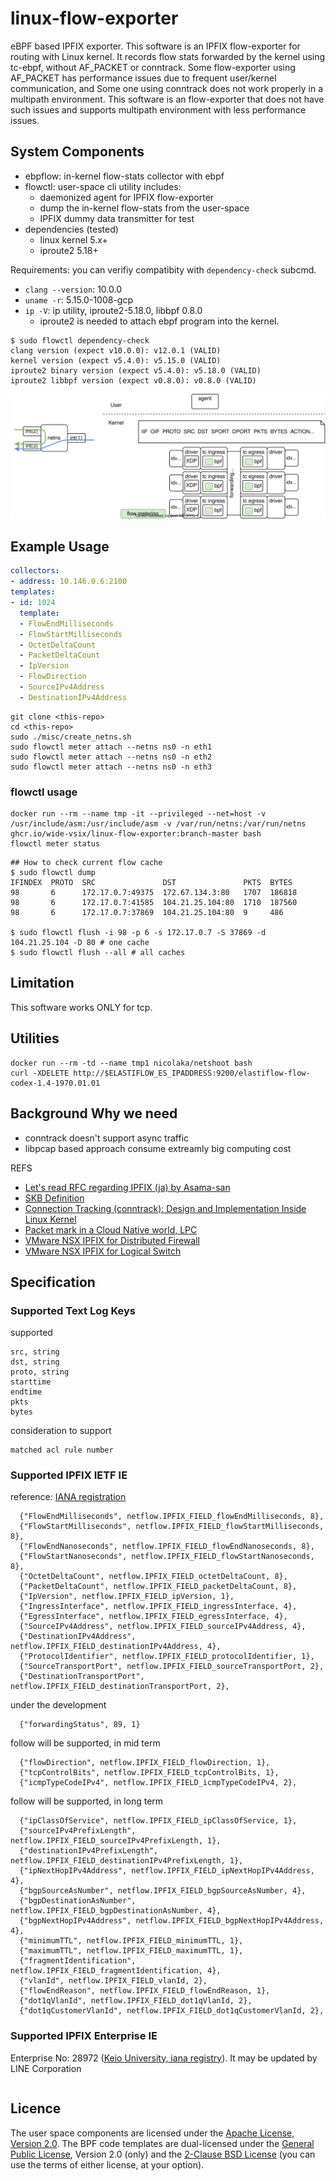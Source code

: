 # linux-flow-exporter

eBPF based IPFIX exporter. This software is an IPFIX flow-exporter for routing
with Linux kernel. It records flow stats forwarded by the kernel using tc-ebpf,
without AF_PACKET or conntrack. Some flow-exporter using AF_PACKET has
performance issues due to frequent user/kernel communication, and Some one using
conntrack does not work properly in a multipath environment. This software is an
flow-exporter that does not have such issues and supports multipath environment
with less performance issues.

## System Components

- ebpflow: in-kernel flow-stats collector with ebpf
- flowctl: user-space cli utility includes:
  - daemonized agent for IPFIX flow-exporter
  - dump the in-kernel flow-stats from the user-space
  - IPFIX dummy data transmitter for test
- dependencies (tested)
  - linux kernel 5.x+
  - iproute2 5.18+

Requirements: you can verifiy compatibity with `dependency-check` subcmd.
- `clang --version`: 10.0.0
- `uname -r`: 5.15.0-1008-gcp
- `ip -V`: ip utility, iproute2-5.18.0, libbpf 0.8.0
  - iproute2 is needed to attach ebpf program into the kernel.

```
$ sudo flowctl dependency-check
clang version (expect v10.0.0): v12.0.1 (VALID)
kernel version (expect v5.4.0): v5.15.0 (VALID)
iproute2 binary version (expect v5.4.0): v5.18.0 (VALID)
iproute2 libbpf version (expect v0.8.0): v0.8.0 (VALID)
```

![](./img/linux_datapath.drawio.svg)

## Example Usage

```yaml
collectors:
- address: 10.146.0.6:2100
templates:
- id: 1024
  template:
  - FlowEndMilliseconds
  - FlowStartMilliseconds
  - OctetDeltaCount
  - PacketDeltaCount
  - IpVersion
  - FlowDirection
  - SourceIPv4Address
  - DestinationIPv4Address
```

```
git clone <this-repo>
cd <this-repo>
sudo ./misc/create_netns.sh
sudo flowctl meter attach --netns ns0 -n eth1
sudo flowctl meter attach --netns ns0 -n eth2
sudo flowctl meter attach --netns ns0 -n eth3
```

### flowctl usage

```shell
docker run --rm --name tmp -it --privileged --net=host -v /usr/include/asm:/usr/include/asm -v /var/run/netns:/var/run/netns ghcr.io/wide-vsix/linux-flow-exporter:branch-master bash
flowctl meter status
```

```shell
## How to check current flow cache
$ sudo flowctl dump
IFINDEX  PROTO  SRC               DST               PKTS  BYTES
98       6      172.17.0.7:49375  172.67.134.3:80   1707  186818
98       6      172.17.0.7:41585  104.21.25.104:80  1710  187560
98       6      172.17.0.7:37869  104.21.25.104:80  9     486

$ sudo flowctl flush -i 98 -p 6 -s 172.17.0.7 -S 37869 -d 104.21.25.104 -D 80 # one cache
$ sudo flowctl flush --all # all caches
```

## Limitation

This software works ONLY for tcp.

## Utilities

```
docker run --rm -td --name tmp1 nicolaka/netshoot bash
curl -XDELETE http://$ELASTIFLOW_ES_IPADDRESS:9200/elastiflow-flow-codex-1.4-1970.01.01
```

## Background Why we need

- conntrack doesn't support async traffic
- libpcap based approach consume extreamly big computing cost

REFS
- [Let's read RFC regarding IPFIX (ja) by Asama-san](https://enog.jp/wordpress/wp-content/uploads/2011/12/ipfix.pdf)
- [SKB Definition](https://elixir.bootlin.com/linux/latest/source/include/linux/skbuff.h)
- [Connection Tracking (conntrack): Design and Implementation Inside Linux Kernel](https://arthurchiao.art/blog/conntrack-design-and-implementation/)
- [Packet mark in a Cloud Native world, LPC](https://lpc.events/event/7/contributions/683/attachments/554/979/lpc20-pkt-mark-slides.pdf)
- [VMware NSX IPFIX for Distributed Firewall](https://docs.vmware.com/en/VMware-NSX-Data-Center-for-vSphere/6.4/com.vmware.nsx.admin.doc/GUID-2C625B52-17F0-4604-B5C9-6DF1FA9A70F8.html)
- [VMware NSX IPFIX for Logical Switch](https://docs.vmware.com/en/VMware-NSX-Data-Center-for-vSphere/6.4/com.vmware.nsx.admin.doc/GUID-6054CF07-3019-4539-A6CC-1F613E275E27.html)

## Specification

### Supported Text Log Keys

supported
```
src, string
dst, string
proto, string
starttime
endtime
pkts
bytes
```

consideration to support
```
matched acl rule number
```

### Supported IPFIX IETF IE

reference: [IANA registration](https://www.iana.org/assignments/ipfix/ipfix.xhtml)

```
  {"FlowEndMilliseconds", netflow.IPFIX_FIELD_flowEndMilliseconds, 8},
  {"FlowStartMilliseconds", netflow.IPFIX_FIELD_flowStartMilliseconds, 8},
  {"FlowEndNanoseconds", netflow.IPFIX_FIELD_flowEndNanoseconds, 8},
  {"FlowStartNanoseconds", netflow.IPFIX_FIELD_flowStartNanoseconds, 8},
  {"OctetDeltaCount", netflow.IPFIX_FIELD_octetDeltaCount, 8},
  {"PacketDeltaCount", netflow.IPFIX_FIELD_packetDeltaCount, 8},
  {"IpVersion", netflow.IPFIX_FIELD_ipVersion, 1},
  {"IngressInterface", netflow.IPFIX_FIELD_ingressInterface, 4},
  {"EgressInterface", netflow.IPFIX_FIELD_egressInterface, 4},
  {"SourceIPv4Address", netflow.IPFIX_FIELD_sourceIPv4Address, 4},
  {"DestinationIPv4Address", netflow.IPFIX_FIELD_destinationIPv4Address, 4},
  {"ProtocolIdentifier", netflow.IPFIX_FIELD_protocolIdentifier, 1},
  {"SourceTransportPort", netflow.IPFIX_FIELD_sourceTransportPort, 2},
  {"DestinationTransportPort", netflow.IPFIX_FIELD_destinationTransportPort, 2},
```

under the development
```
  {"forwardingStatus", 89, 1}
```

follow will be supported, in mid term
```
  {"flowDirection", netflow.IPFIX_FIELD_flowDirection, 1},
  {"tcpControlBits", netflow.IPFIX_FIELD_tcpControlBits, 1},
  {"icmpTypeCodeIPv4", netflow.IPFIX_FIELD_icmpTypeCodeIPv4, 2},
```

follow will be supported, in long term
```
  {"ipClassOfService", netflow.IPFIX_FIELD_ipClassOfService, 1},
  {"sourceIPv4PrefixLength", netflow.IPFIX_FIELD_sourceIPv4PrefixLength, 1},
  {"destinationIPv4PrefixLength", netflow.IPFIX_FIELD_destinationIPv4PrefixLength, 1},
  {"ipNextHopIPv4Address", netflow.IPFIX_FIELD_ipNextHopIPv4Address, 4},
  {"bgpSourceAsNumber", netflow.IPFIX_FIELD_bgpSourceAsNumber, 4},
  {"bgpDestinationAsNumber", netflow.IPFIX_FIELD_bgpDestinationAsNumber, 4},
  {"bgpNextHopIPv4Address", netflow.IPFIX_FIELD_bgpNextHopIPv4Address, 4},
  {"minimumTTL", netflow.IPFIX_FIELD_minimumTTL, 1},
  {"maximumTTL", netflow.IPFIX_FIELD_maximumTTL, 1},
  {"fragmentIdentification", netflow.IPFIX_FIELD_fragmentIdentification, 4},
  {"vlanId", netflow.IPFIX_FIELD_vlanId, 2},
  {"flowEndReason", netflow.IPFIX_FIELD_flowEndReason, 1},
  {"dot1qVlanId", netflow.IPFIX_FIELD_dot1qVlanId, 2},
  {"dot1qCustomerVlanId", netflow.IPFIX_FIELD_dot1qCustomerVlanId, 2},
```


### Supported IPFIX Enterprise IE

Enterprise No: 28972
([Keio University, iana registry](https://www.iana.org/assignments/enterprise-numbers/enterprise-numbers)).
It may be updated by LINE Corporation

```
```

## Licence

The user space components are licensed under the
[Apache License, Version 2.0](https://github.com/wide-vsix/linux-flow-exporter/blob/main/LICENSE).
The BPF code templates are dual-licensed under the
[General Public License](https://github.com/wide-vsix/linux-flow-exporter/blob/main/bpf/LICENSE.GPL-2.0),
Version 2.0 (only) and the
[2-Clause BSD License](https://github.com/wide-vsix/linux-flow-exporter/blob/main/bpf/LICENSE.BSD-2-Clause)
(you can use the terms of either license, at your option).
